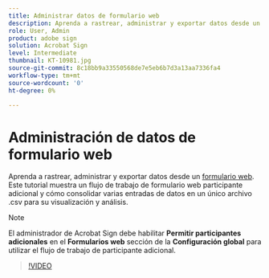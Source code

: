 ```yaml
---
title: Administrar datos de formulario web
description: Aprenda a rastrear, administrar y exportar datos desde un formulario web
role: User, Admin
product: adobe sign
solution: Acrobat Sign
level: Intermediate
thumbnail: KT-10981.jpg
source-git-commit: 8c18bb9a33550568de7e5eb6b7d3a13aa7336fa4
workflow-type: tm+mt
source-wordcount: '0'
ht-degree: 0%

---
```


# Administración de datos de formulario web

Aprenda a rastrear, administrar y exportar datos desde un [formulario web](webform.md). Este tutorial muestra un flujo de trabajo de formulario web participante adicional y cómo consolidar varias entradas de datos en un único archivo .csv para su visualización y análisis.

>[!NOTE]
>
>El administrador de Acrobat Sign debe habilitar **Permitir participantes adicionales** en el **Formularios web** sección de la **Configuración global** para utilizar el flujo de trabajo de participante adicional.

>[!VIDEO](https://video.tv.adobe.com/v/3409607?hidetitle=true)
